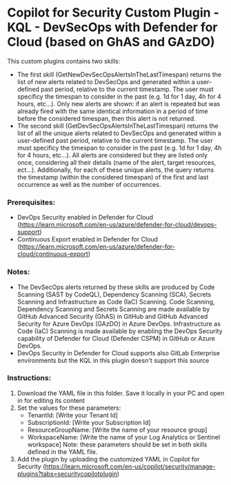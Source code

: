 # Copilot for Security Custom Plugin - KQL - DevSecOps with Defender for Cloud (based on GhAS and GAzDO)

This custom plugins contains two skills: 
* The first skill (GetNewDevSecOpsAlertsInTheLastTimespan) returns the list of new alerts related to DevSecOps and generated within a user-defined past period, relative to the current timestamp. The user must specificy the timespan to consider in the past (e.g. 1d for 1 day, 4h for 4 hours, etc...). Only new alerts are shown: if an alert is repeated but was already fired with the same identical information in a period of time before the considered timespan, then this alert is not returned. 
* The second skill (GetDevSecOpsAlertsInTheLastTimespan) returns the list of all the unique alerts related to DevSecOps and generated within a user-defined past period, relative to the current timestamp. The user must specificy the timespan to consider in the past (e.g. 1d for 1 day, 4h for 4 hours, etc...). All alerts are considered but they are listed only once, considering all their details (name of the alert, target resources, ect...). Additionally, for each of these unique alerts, the query returns the timestamp (within the considered timespan) of the first and last occurrence as well as the number of occurrences.

### Prerequisites:
* DevOps Security enabled in Defender for Cloud (https://learn.microsoft.com/en-us/azure/defender-for-cloud/devops-support)
* Continuous Export enabled in Defender for Cloud (https://learn.microsoft.com/en-us/azure/defender-for-cloud/continuous-export)

### Notes: 
* The DevSecOps alerts returned by these skills are produced by Code Scanning (SAST by CodeQL), Dependency Scanning (SCA), Secrets Scanning  and Infrastructure as Code (IaC) Scanning. Code Scanning, Dependency Scanning and Secrets Scanning are made available by GitHub Advanced Security (GhAS) in GitHub and GitHub Advanced Security for Azure DevOps (GAzDO) in Azure DevOps. Infrastructure as Code (IaC) Scanning is made available by enabling the DevOps Security capability of Defender for Cloud (Defender CSPM) in GitHub or Azure DevOps.
* DevOps Security in Defender for Cloud supports also GitLab Enterprise environments but the KQL in this plugin doesn't support this source 


### Instructions: 
1. Download the YAML file in this folder. Save it locally in your PC and open in for editing its content
2. Set the values for these parameters: 
    * TenantId: [Write your Tenant Id]
    * SubscriptionId: [Write your Subscription Id]
    * ResourceGroupName: [Write the name of your resource group]
    * WorkspaceName: [Write the name of your Log Analytics or Sentinel workspace] 
   Note: these parameters should be set in both skills defined in the YAML file.
3. Add the plugin by uploading the customized YAML in Copilot for Security (https://learn.microsoft.com/en-us/copilot/security/manage-plugins?tabs=securitycopilotplugin)
